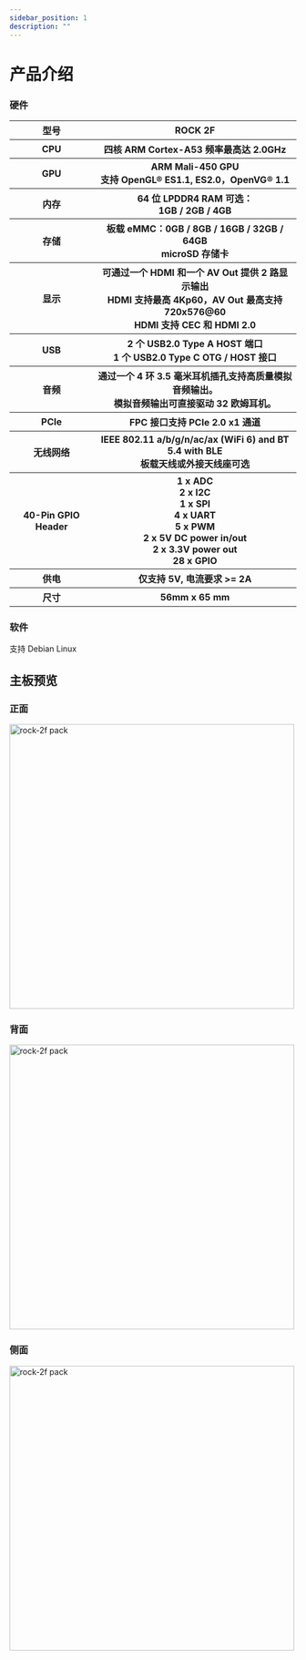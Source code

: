 ```yaml
---
sidebar_position: 1
description: ""
---
```


# 产品介绍

### 硬件

<table>
  <tr>
    <th>型号</th>
    <th>ROCK 2F</th>
  </tr>
  <tr>
    <th>CPU</th>
    <th>四核 ARM Cortex-A53 频率最高达 2.0GHz</th>
  </tr>
  <tr>
    <th>GPU</th>
    <th>ARM Mali-450 GPU<br/>支持 OpenGL® ES1.1, ES2.0，OpenVG® 1.1</th>
  </tr>
  <tr>
    <th>内存</th>
    <th>64 位 LPDDR4 RAM 可选：<br/>1GB / 2GB / 4GB</th>
  </tr>
  <tr>
    <th>存储</th>
    <th>板载 eMMC：0GB / 8GB / 16GB / 32GB / 64GB<br/>microSD 存储卡</th>
  </tr>
  <tr>
    <th>显示</th>
    <th>可通过一个 HDMI 和一个 AV Out 提供 2 路显示输出<br/>HDMI 支持最高 4Kp60，AV Out 最高支持 720x576@60<br/>HDMI 支持 CEC 和 HDMI 2.0</th>
  </tr>
  <tr>
    <th>USB</th>
    <th>2 个 USB2.0 Type A HOST 端口<br/>1 个 USB2.0 Type C OTG / HOST 接口</th>
  </tr>
  <tr>
    <th>音频</th>
    <th>通过一个 4 环 3.5 毫米耳机插孔支持高质量模拟音频输出。<br/>模拟音频输出可直接驱动 32 欧姆耳机。</th>
  </tr>
  <tr>
    <th>PCIe</th>
    <th>FPC 接口支持 PCIe 2.0 x1 通道</th>
  </tr>
  <tr>
    <th>无线网络</th>
    <th>IEEE 802.11 a/b/g/n/ac/ax (WiFi 6) and BT 5.4 with BLE<br/>板载天线或外接天线座可选</th>
  </tr>
  <tr>
    <th>40-Pin GPIO Header</th>
    <th>1 x ADC<br/>2 x I2C<br/>1 x SPI<br/>4 x UART<br/>5 x PWM<br/>2 x 5V DC power in/out<br/>2 x 3.3V power out<br/>28 x GPIO<br/></th>
  </tr>
  <tr>
    <th>供电</th>
    <th>仅支持 5V, 电流要求 >= 2A </th>
  </tr>
  <tr>
    <th>尺寸</th>
    <th>56mm x 65 mm </th>
  </tr>
</table>

### 软件

支持 Debian Linux

## 主板预览

### 正面

<img src="/img/rock2f/rock-2f-board-front.webp" width="500" alt="rock-2f pack" />

### 背面

<img src="/img/rock2f/rock-2f-board-back.webp" width="500" alt="rock-2f pack" />

### 侧面

<img src="/img/rock2f/rock-2f-board-angled.webp" width="500" alt="rock-2f pack" />
